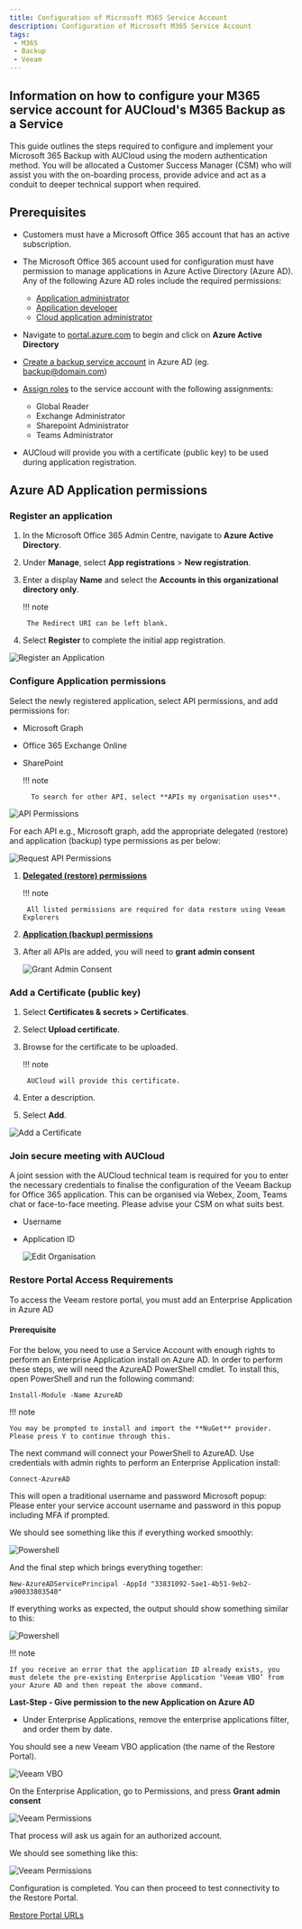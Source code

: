 ```yaml
---
title: Configuration of Microsoft M365 Service Account
description: Configuration of Microsoft M365 Service Account
tags:
 - M365
 - Backup
 - Veeam
---
```


## Information on how to configure your M365 service account for AUCloud's M365 Backup as a Service

This guide outlines the steps required to configure and implement your Microsoft 365 Backup with AUCloud
using the modern authentication method. You will be allocated a Customer Success Manager (CSM) who
will assist you with the on-boarding process, provide advice and act as a conduit to deeper technical support
when required.

## Prerequisites

- Customers must have a Microsoft Office 365 account that has an active subscription.
- The Microsoft Office 365 account used for configuration must have permission to manage applications in Azure Active
Directory (Azure AD). Any of the following Azure AD roles include the required permissions:

    * [Application administrator](https://docs.microsoft.com/en-us/azure/active-directory/roles/permissions-reference#application-administrator)
    * [Application developer](https://docs.microsoft.com/en-us/azure/active-directory/roles/permissions-reference#application-developer)
    * [Cloud application administrator](https://docs.microsoft.com/en-us/azure/active-directory/roles/permissions-reference#cloud-application-administrator)

- Navigate to [portal.azure.com](https://portal.azure.com) to begin and click on **Azure Active Directory**
- [Create a backup service account](https://learn.microsoft.com/en-us/azure/active-directory/fundamentals/how-to-create-delete-users) in Azure AD (eg. backup@domain.com)
- [Assign roles](https://learn.microsoft.com/en-us/azure/active-directory/fundamentals/users-assign-role-azure-portal) to the service account with the following assignments:

    * Global Reader
    * Exchange Administrator
    * Sharepoint Administrator
    * Teams Administrator

- AUCloud will provide you with a certificate (public key) to be used during application registration.


## Azure AD Application permissions

### Register an application

1. In the Microsoft Office 365 Admin Centre, navigate to **Azure Active Directory**.
1. Under **Manage**, select **App registrations** > **New registration**.
1. Enter a display **Name** and select the **Accounts in this organizational directory
only**.

    !!! note

        The Redirect URI can be left blank.

1. Select **Register** to complete the initial app
registration.

  ![Register an Application](./assets/register_an_application.svg)

### Configure Application permissions

Select the newly registered application, select API permissions, and add permissions for:

- Microsoft Graph
- Office 365 Exchange Online
- SharePoint

    !!! note

        To search for other API, select **APIs my organisation uses**.

![API Permissions](./assets/api_permissions.png)

For each API e.g., Microsoft graph, add the appropriate delegated (restore) and application (backup) type permissions as per below:

![Request API Permissions](./assets/request_api_permission.png)
  
1. [**Delegated (restore) permissions**](./azureAD_application_permission_requirements.md#permissions-for-restore)

    !!! note

        All listed permissions are required for data restore using Veeam Explorers

1. [**Application (backup) permissions**](./azureAD_application_permission_requirements.md#permissions-for-backup)

1. After all APIs are added, you will need to **grant admin consent**

   ![Grant Admin Consent](./assets/grant_admin_consent.png)

### Add a Certificate (public key)

1. Select **Certificates & secrets > Certificates**.
1. Select **Upload certificate**.
1. Browse for the certificate to be uploaded.

    !!! note

        AUCloud will provide this certificate.

1. Enter a description.
1. Select **Add**.

  ![Add a Certificate](./assets/add_a_certificate.png)

### Join secure meeting with AUCloud

A joint session with the AUCloud technical team is required for you to enter the necessary credentials to finalise the configuration of the Veeam Backup for Office 365 application. This can be organised via Webex, Zoom, Teams chat or face-to-face meeting. Please advise your CSM on what suits best.

- Username
- Application ID

  ![Edit Organisation](./assets/edit_organisation.png)

### Restore Portal Access Requirements

To access the Veeam restore portal, you must add an Enterprise Application in Azure AD

#### Prerequisite

For the below, you need to use a Service Account with enough rights to perform an Enterprise Application install on Azure AD. In order to perform these steps, we will need the AzureAD PowerShell cmdlet. To install this, open PowerShell and run the following command:

```
Install-Module -Name AzureAD
```

!!! note

    You may be prompted to install and import the **NuGet** provider. Please press Y to continue through this.

The next command will connect your PowerShell to AzureAD. Use credentials with admin rights to perform an Enterprise Application install:

```
Connect-AzureAD 
```

This will open a traditional username and password Microsoft popup:
Please enter your service account username and password in this popup including MFA if prompted.

We should see something like this if everything worked smoothly:

![Powershell](./assets/powershell.svg)

And the final step which brings everything together:

```
New-AzureADServicePrincipal -AppId "33831092-5ae1-4b51-9eb2-a90033803540"
```

If everything works as expected, the output should show something similar to this:

![Powershell](./assets/powershell2.svg)

!!! note

    If you receive an error that the application ID already exists, you must delete the pre-existing Enterprise Application ‘Veeam VBO’ from your Azure AD and then repeat the above command.


**Last-Step - Give permission to the new Application on Azure AD**

- Under Enterprise Applications, remove the enterprise applications filter, and order them by date.

You should see a new Veeam VBO application (the name of the Restore Portal).

![Veeam VBO](./assets/veeam_vbo.png)

On the Enterprise Application, go to Permissions, and press **Grant admin consent**

![Veeam Permissions](./assets/veeam_permissions.png)

That process will ask us again for an authorized account.

We should see something like this:

![Veeam Permissions](./assets/veeam_permissions_2.png)

Configuration is completed. You can then proceed to test connectivity to the Restore Portal.

[Restore Portal URLs](../reference_urls.md#veeam-m365-backup-portal)
